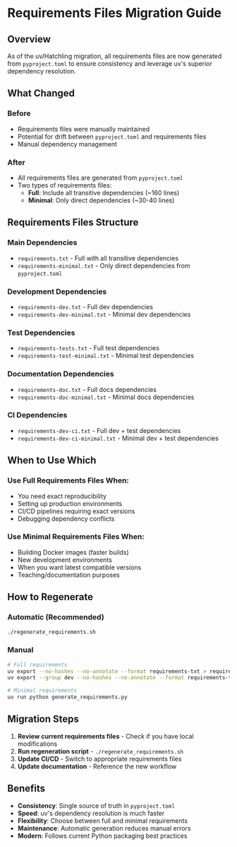 # Requirements Files Migration Guide

## Overview

As of the uv/Hatchling migration, all requirements files are now generated from `pyproject.toml` to ensure consistency and leverage uv's superior dependency resolution.

## What Changed

### Before
- Requirements files were manually maintained
- Potential for drift between `pyproject.toml` and requirements files
- Manual dependency management

### After
- All requirements files are generated from `pyproject.toml`
- Two types of requirements files:
  - **Full**: Include all transitive dependencies (~160 lines)
  - **Minimal**: Only direct dependencies (~30-40 lines)

## Requirements Files Structure

### Main Dependencies
- `requirements.txt` - Full with all transitive dependencies
- `requirements-minimal.txt` - Only direct dependencies from `pyproject.toml`

### Development Dependencies
- `requirements-dev.txt` - Full dev dependencies
- `requirements-dev-minimal.txt` - Minimal dev dependencies

### Test Dependencies
- `requirements-tests.txt` - Full test dependencies
- `requirements-test-minimal.txt` - Minimal test dependencies

### Documentation Dependencies
- `requirements-doc.txt` - Full docs dependencies
- `requirements-doc-minimal.txt` - Minimal docs dependencies

### CI Dependencies
- `requirements-dev-ci.txt` - Full dev + test dependencies
- `requirements-dev-ci-minimal.txt` - Minimal dev + test dependencies

## When to Use Which

### Use Full Requirements Files When:
- You need exact reproducibility
- Setting up production environments
- CI/CD pipelines requiring exact versions
- Debugging dependency conflicts

### Use Minimal Requirements Files When:
- Building Docker images (faster builds)
- New development environments
- When you want latest compatible versions
- Teaching/documentation purposes

## How to Regenerate

### Automatic (Recommended)
```bash
./regenerate_requirements.sh
```

### Manual
```bash
# Full requirements
uv export --no-hashes --no-annotate --format requirements-txt > requirements.txt
uv export --group dev --no-hashes --no-annotate --format requirements-txt > requirements-dev.txt

# Minimal requirements  
uv run python generate_requirements.py
```

## Migration Steps

1. **Review current requirements files** - Check if you have local modifications
2. **Run regeneration script** - `./regenerate_requirements.sh`
3. **Update CI/CD** - Switch to appropriate requirements files
4. **Update documentation** - Reference the new workflow

## Benefits

- **Consistency**: Single source of truth in `pyproject.toml`
- **Speed**: uv's dependency resolution is much faster
- **Flexibility**: Choose between full and minimal requirements
- **Maintenance**: Automatic generation reduces manual errors
- **Modern**: Follows current Python packaging best practices
